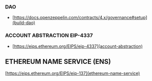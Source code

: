 ### DAO
- [https://docs.openzeppelin.com/contracts/4.x/governance#setup](build-dao)

### ACCOUNT ABSTRACTION EIP-4337
- [https://eips.ethereum.org/EIPS/eip-4337](account-abstraction)

## ETHEREUM NAME SERVICE (ENS)
[https://eips.ethereum.org/EIPS/eip-137](ethereum-name-service)